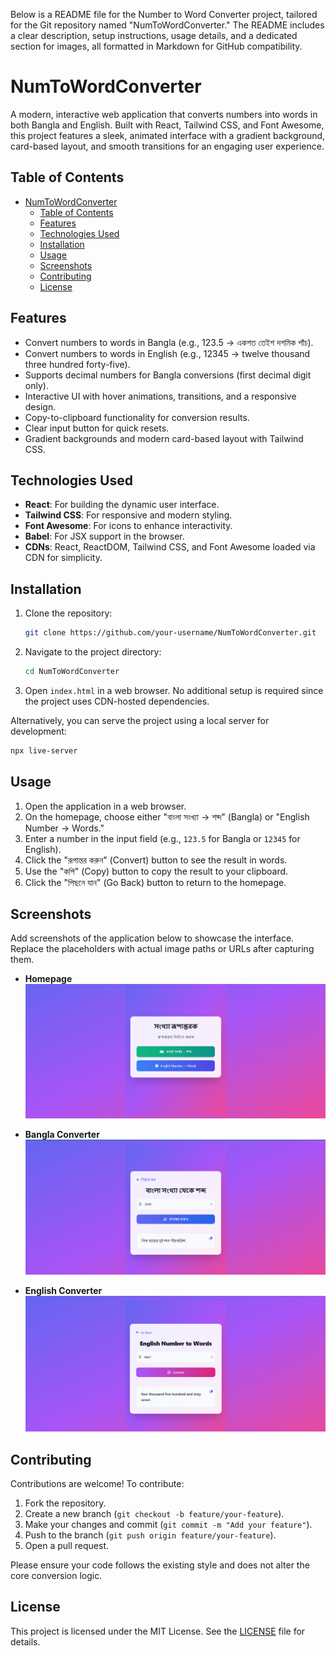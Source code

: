 Below is a README file for the Number to Word Converter project, tailored for the Git repository named "NumToWordConverter." The README includes a clear description, setup instructions, usage details, and a dedicated section for images, all formatted in Markdown for GitHub compatibility.

# NumToWordConverter

A modern, interactive web application that converts numbers into words in both Bangla and English. Built with React, Tailwind CSS, and Font Awesome, this project features a sleek, animated interface with a gradient background, card-based layout, and smooth transitions for an engaging user experience.

## Table of Contents

- [NumToWordConverter](#numtowordconverter)
  - [Table of Contents](#table-of-contents)
  - [Features](#features)
  - [Technologies Used](#technologies-used)
  - [Installation](#installation)
  - [Usage](#usage)
  - [Screenshots](#screenshots)
  - [Contributing](#contributing)
  - [License](#license)

## Features

- Convert numbers to words in Bangla (e.g., 123.5 → একশত তেইশ দশমিক পাঁচ).
- Convert numbers to words in English (e.g., 12345 → twelve thousand three hundred forty-five).
- Supports decimal numbers for Bangla conversions (first decimal digit only).
- Interactive UI with hover animations, transitions, and a responsive design.
- Copy-to-clipboard functionality for conversion results.
- Clear input button for quick resets.
- Gradient backgrounds and modern card-based layout with Tailwind CSS.

## Technologies Used

- **React**: For building the dynamic user interface.
- **Tailwind CSS**: For responsive and modern styling.
- **Font Awesome**: For icons to enhance interactivity.
- **Babel**: For JSX support in the browser.
- **CDNs**: React, ReactDOM, Tailwind CSS, and Font Awesome loaded via CDN for simplicity.

## Installation

1. Clone the repository:
   ```bash
   git clone https://github.com/your-username/NumToWordConverter.git
   ```
2. Navigate to the project directory:
   ```bash
   cd NumToWordConverter
   ```
3. Open `index.html` in a web browser. No additional setup is required since the project uses CDN-hosted dependencies.

Alternatively, you can serve the project using a local server for development:

```bash
npx live-server
```

## Usage

1. Open the application in a web browser.
2. On the homepage, choose either "বাংলা সংখ্যা → শব্দ" (Bangla) or "English Number → Words."
3. Enter a number in the input field (e.g., `123.5` for Bangla or `12345` for English).
4. Click the "রূপান্তর করুন" (Convert) button to see the result in words.
5. Use the "কপি" (Copy) button to copy the result to your clipboard.
6. Click the "পিছনে যান" (Go Back) button to return to the homepage.

## Screenshots

Add screenshots of the application below to showcase the interface. Replace the placeholders with actual image paths or URLs after capturing them.

- **Homepage**  
  ![Homepage](./home.png)

- **Bangla Converter**  
  ![Bangla Converter](./bangla.png)

- **English Converter**  
  ![English Converter](./english.png)

## Contributing

Contributions are welcome! To contribute:

1. Fork the repository.
2. Create a new branch (`git checkout -b feature/your-feature`).
3. Make your changes and commit (`git commit -m "Add your feature"`).
4. Push to the branch (`git push origin feature/your-feature`).
5. Open a pull request.

Please ensure your code follows the existing style and does not alter the core conversion logic.

## License

This project is licensed under the MIT License. See the [LICENSE](LICENSE) file for details.
